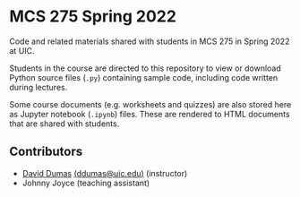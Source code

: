 # MCS 275 Spring 2022

Code and related materials shared with students in MCS 275 in Spring 2022 at UIC.

Students in the course are directed to this repository to view or download Python source files (`.py`) containing sample code, including code written during lectures.

Some course documents (e.g. worksheets and quizzes) are also stored here as Jupyter notebook (`.ipynb`) files.  These are rendered to HTML documents that are shared with students.

## Contributors

* [David Dumas](https://dumas.io) [(ddumas@uic.edu)](mailto:ddumas@uic.edu)  (instructor)
* Johnny Joyce (teaching assistant)
